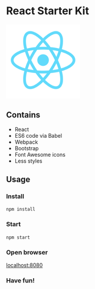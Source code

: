 # React Starter Kit

<img src="public/images/react-logo.png" alt="React logo" width="200" />

## Contains

- React
- ES6 code via Babel
- Webpack
- Bootstrap
- Font Awesome icons
- Less styles

## Usage

### Install

```
npm install
```

### Start

```
npm start
```

### Open browser
[localhost:8080](http://localhost:8080)

### Have fun!